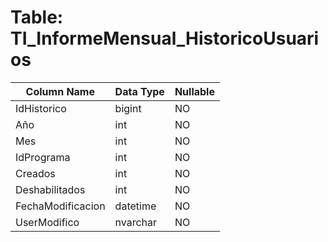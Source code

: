 # Table: TI_InformeMensual_HistoricoUsuarios

| Column Name | Data Type | Nullable |
|-------------|-----------|----------|
| IdHistorico | bigint | NO |
| Año | int | NO |
| Mes | int | NO |
| IdPrograma | int | NO |
| Creados | int | NO |
| Deshabilitados | int | NO |
| FechaModificacion | datetime | NO |
| UserModifico | nvarchar | NO |
